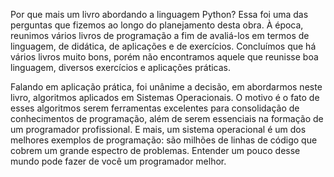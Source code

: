 Por que mais um livro abordando a linguagem Python? Essa foi uma das perguntas que fizemos ao longo do planejamento desta obra. À época, reunimos vários livros de programação a fim de avaliá-los em termos de linguagem, de didática, de aplicações e de exercícios. Concluímos que há vários livros muito bons, porém não encontramos aquele que reunisse boa linguagem, diversos exercícios e aplicações práticas. 

Falando em aplicação prática, foi unânime a decisão, em abordarmos neste livro, algoritmos aplicados em Sistemas Operacionais. O motivo é o fato de esses algoritmos serem ferramentas excelentes para consolidação de conhecimentos de programação, além de serem essenciais na formação de um programador profissional. E mais, um sistema operacional é um dos melhores exemplos de programação: são milhões de linhas de código que cobrem um grande espectro de problemas. Entender um pouco desse mundo pode fazer de você um programador melhor.

<!--
**peoolivro/peoolivro** is a ✨ _special_ ✨ repository because its `README.md` (this file) appears on your GitHub profile.

Here are some ideas to get you started:

- 🔭 I’m currently working on ...
- 🌱 I’m currently learning ...
- 👯 I’m looking to collaborate on ...
- 🤔 I’m looking for help with ...
- 💬 Ask me about ...
- 📫 How to reach me: ...
- 😄 Pronouns: ...
- ⚡ Fun fact: ...
-->
